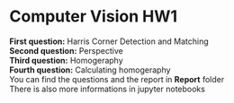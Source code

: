 # Computer Vision HW1

**First question:** Harris Corner Detection and Matching <br />
**Second question:** Perspective <br />
**Third question:** Homogeraphy <br />
**Fourth question:** Calculating homogeraphy <br />
You can find the questions and the report in **Report** folder <br />
There is also more informations in jupyter notebooks
